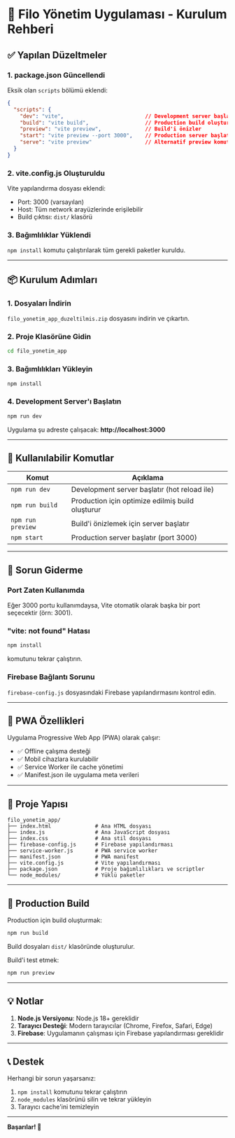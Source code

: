 # 🚀 Filo Yönetim Uygulaması - Kurulum Rehberi

## ✅ Yapılan Düzeltmeler

### 1. **package.json Güncellendi**
Eksik olan `scripts` bölümü eklendi:

```json
{
  "scripts": {
    "dev": "vite",                          // Development server başlatır
    "build": "vite build",                  // Production build oluşturur
    "preview": "vite preview",              // Build'i önizler
    "start": "vite preview --port 3000",    // Production server başlatır
    "serve": "vite preview"                 // Alternatif preview komutu
  }
}
```

### 2. **vite.config.js Oluşturuldu**
Vite yapılandırma dosyası eklendi:
- Port: 3000 (varsayılan)
- Host: Tüm network arayüzlerinde erişilebilir
- Build çıktısı: `dist/` klasörü

### 3. **Bağımlılıklar Yüklendi**
`npm install` komutu çalıştırılarak tüm gerekli paketler kuruldu.

---

## 📦 Kurulum Adımları

### 1. Dosyaları İndirin
`filo_yonetim_app_duzeltilmis.zip` dosyasını indirin ve çıkartın.

### 2. Proje Klasörüne Gidin
```bash
cd filo_yonetim_app
```

### 3. Bağımlılıkları Yükleyin
```bash
npm install
```

### 4. Development Server'ı Başlatın
```bash
npm run dev
```

Uygulama şu adreste çalışacak: **http://localhost:3000**

---

## 🎯 Kullanılabilir Komutlar

| Komut | Açıklama |
|-------|----------|
| `npm run dev` | Development server başlatır (hot reload ile) |
| `npm run build` | Production için optimize edilmiş build oluşturur |
| `npm run preview` | Build'i önizlemek için server başlatır |
| `npm start` | Production server başlatır (port 3000) |

---

## 🔧 Sorun Giderme

### Port Zaten Kullanımda
Eğer 3000 portu kullanımdaysa, Vite otomatik olarak başka bir port seçecektir (örn: 3001).

### "vite: not found" Hatası
```bash
npm install
```
komutunu tekrar çalıştırın.

### Firebase Bağlantı Sorunu
`firebase-config.js` dosyasındaki Firebase yapılandırmasını kontrol edin.

---

## 📱 PWA Özellikleri

Uygulama Progressive Web App (PWA) olarak çalışır:
- ✅ Offline çalışma desteği
- ✅ Mobil cihazlara kurulabilir
- ✅ Service Worker ile cache yönetimi
- ✅ Manifest.json ile uygulama meta verileri

---

## 🎨 Proje Yapısı

```
filo_yonetim_app/
├── index.html              # Ana HTML dosyası
├── index.js                # Ana JavaScript dosyası
├── index.css               # Ana stil dosyası
├── firebase-config.js      # Firebase yapılandırması
├── service-worker.js       # PWA service worker
├── manifest.json           # PWA manifest
├── vite.config.js          # Vite yapılandırması
├── package.json            # Proje bağımlılıkları ve scriptler
└── node_modules/           # Yüklü paketler
```

---

## 🚀 Production Build

Production için build oluşturmak:

```bash
npm run build
```

Build dosyaları `dist/` klasöründe oluşturulur.

Build'i test etmek:

```bash
npm run preview
```

---

## 💡 Notlar

1. **Node.js Versiyonu**: Node.js 18+ gereklidir
2. **Tarayıcı Desteği**: Modern tarayıcılar (Chrome, Firefox, Safari, Edge)
3. **Firebase**: Uygulamanın çalışması için Firebase yapılandırması gereklidir

---

## 📞 Destek

Herhangi bir sorun yaşarsanız:
1. `npm install` komutunu tekrar çalıştırın
2. `node_modules` klasörünü silin ve tekrar yükleyin
3. Tarayıcı cache'ini temizleyin

---

**Başarılar! 🎉**
